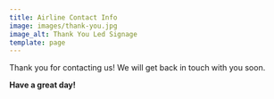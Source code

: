 ```yaml
---
title: Airline Contact Info
image: images/thank-you.jpg
image_alt: Thank You Led Signage
template: page
---
```


Thank you for contacting us! We will get back in touch with you soon.

**Have a great day!**